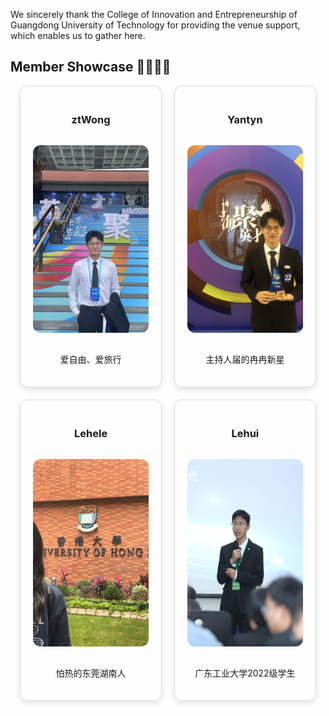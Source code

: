 We sincerely thank the College of Innovation and Entrepreneurship of Guangdong University of Technology for providing the venue support, which enables us to gather here.

## Member Showcase 👩‍🔬👨‍💻

<div style="display:flex; flex-wrap:wrap; gap:20px; justify-content:center;">

  <!-- 卡片 1 -->
  <div style="flex:1 1 45%; max-width:45%; box-sizing:border-box; text-align:center; padding:20px; border:1px solid #ddd; border-radius:12px; box-shadow:0 4px 10px rgba(0,0,0,0.1);">
    <h3>ztWong</h3>
    <img src="static/assets/img/ztWong.jpg" alt="ztWong" 
         style="width:100%; height:300px; object-fit:cover; border-radius:12px; margin:15px 0;">
    <p>爱自由、爱旅行</p>
  </div>



  <!-- 卡片 2 -->
  <div style="flex:1 1 45%; max-width:45%; box-sizing:border-box; text-align:center; padding:20px; border:1px solid #ddd; border-radius:12px; box-shadow:0 4px 10px rgba(0,0,0,0.1);">
    <h3>Yantyn</h3>
    <img src="static/assets/img/Yantyn.jpg" alt="Yantyn" 
         style="width:100%; height:300px; object-fit:cover; border-radius:12px; margin:15px 0;">
    <p>主持人届的冉冉新星</p>
  </div>



  <!-- 卡片 3 -->
  <div style="flex:1 1 45%; max-width:45%; box-sizing:border-box; text-align:center; padding:20px; border:1px solid #ddd; border-radius:12px; box-shadow:0 4px 10px rgba(0,0,0,0.1);">
    <h3>Lehele</h3>
    <img src="static/assets/img/Lehele.jpg" alt="Lehele" 
         style="width:100%; height:300px; object-fit:cover; border-radius:12px; margin:15px 0;">
    <p>怕热的东莞湖南人</p>
  </div>



  <!-- 卡片 4 -->
  <div style="flex:1 1 45%; max-width:45%; box-sizing:border-box; text-align:center; padding:20px; border:1px solid #ddd; border-radius:12px; box-shadow:0 4px 10px rgba(0,0,0,0.1);">
    <h3>Lehui</h3>
    <img src="static/assets/img/Lehui.jpg" alt="Lehui" 
         style="width:100%; height:300px; object-fit:cover; border-radius:12px; margin:15px 0;">
    <p>广东工业大学2022级学生</p>
  </div>


</div>
